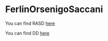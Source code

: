 # FerlinOrsenigoSaccani

You can find RASD [here](https://github.com/Furrrlo/FerlinOrsenigoSaccani/releases/download/nightly/rasd.pdf)


You can find DD [here](https://github.com/Furrrlo/FerlinOrsenigoSaccani/releases/download/nightly/dd.pdf)